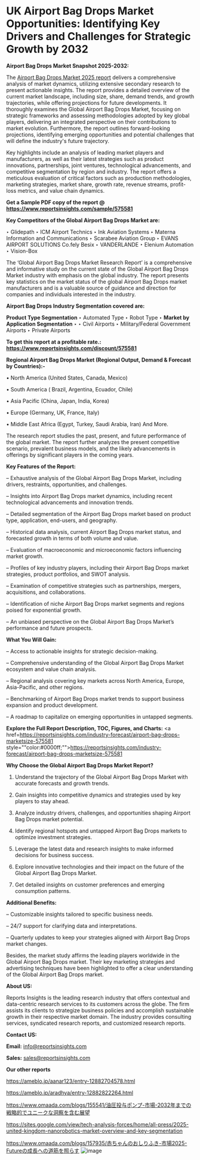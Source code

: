 # UK Airport Bag Drops Market Opportunities: Identifying Key Drivers and Challenges for Strategic Growth by 2032

<strong>Airport Bag Drops Market Snapshot 2025-2032:</strong>

The <a href=https://www.reportsinsights.com/sample/575581>Airport Bag Drops Market 2025 report</a> delivers a comprehensive analysis of market dynamics, utilizing extensive secondary research to present actionable insights. The report provides a detailed overview of the current market landscape, including size, share, demand trends, and growth trajectories, while offering projections for future developments. It thoroughly examines the Global Airport Bag Drops Market, focusing on strategic frameworks and assessing methodologies adopted by key global players, delivering an integrated perspective on their contributions to market evolution. Furthermore, the report outlines forward-looking projections, identifying emerging opportunities and potential challenges that will define the industry's future trajectory.

Key highlights include an analysis of leading market players and manufacturers, as well as their latest strategies such as product innovations, partnerships, joint ventures, technological advancements, and competitive segmentation by region and industry. The report offers a meticulous evaluation of critical factors such as production methodologies, marketing strategies, market share, growth rate, revenue streams, profit-loss metrics, and value chain dynamics.

<strong>Get a Sample PDF copy of the report @ <a href=https://www.reportsinsights.com/sample/575581 style=color:#0000ff;>https://www.reportsinsights.com/sample/575581</a></strong>

<strong>Key Competitors of the Global Airport Bag Drops Market are:</strong>

‣ Glidepath
‣ ICM Airport Technics
‣ Ink Aviation Systems
‣ Materna Information and Communications
‣ Scarabee Aviation Group
‣ EVANS AIRPORT SOLUTIONS Co.fely Besix
‣ VANDERLANDE
‣ Elenium Automation
‣ Vision-Box

The ‘Global Airport Bag Drops Market Research Report’ is a comprehensive and informative study on the current state of the Global Airport Bag Drops Market industry with emphasis on the global industry. The report presents key statistics on the market status of the global Airport Bag Drops market manufacturers and is a valuable source of guidance and direction for companies and individuals interested in the industry.

<strong>Airport Bag Drops Industry Segmentation covered are:</strong>

<strong>Product Type Segmentation</strong>
‣
Automated Type
‣ Robot Type
‣ 
<strong>Market by Application Segmentation</strong>
‣
‣  Civil Airports
‣ Military/Federal Government Airports
‣ Private Airports

<strong>To get this report at a profitable rate.: <a href=https://www.reportsinsights.com/discount/575581 style=color:#0000ff;>https://www.reportsinsights.com/discount/575581</a></strong>

<strong>Regional Airport Bag Drops Market (Regional Output, Demand &amp; Forecast by Countries):-</strong>

• North America (United States, Canada, Mexico)

• South America ( Brazil, Argentina, Ecuador, Chile)

• Asia Pacific (China, Japan, India, Korea)

• Europe (Germany, UK, France, Italy)

• Middle East Africa (Egypt, Turkey, Saudi Arabia, Iran) And More.

The research report studies the past, present, and future performance of the global market. The report further analyzes the present competitive scenario, prevalent business models, and the likely advancements in offerings by significant players in the coming years.

<strong>Key Features of the Report:</strong>

– Exhaustive analysis of the Global Airport Bag Drops Market, including drivers, restraints, opportunities, and challenges.

– Insights into Airport Bag Drops market dynamics, including recent technological advancements and innovation trends.

– Detailed segmentation of the Airport Bag Drops market based on product type, application, end-users, and geography.

– Historical data analysis, current Airport Bag Drops market status, and forecasted growth in terms of both volume and value.

– Evaluation of macroeconomic and microeconomic factors influencing market growth.

– Profiles of key industry players, including their Airport Bag Drops market strategies, product portfolios, and SWOT analysis.

– Examination of competitive strategies such as partnerships, mergers, acquisitions, and collaborations.

– Identification of niche Airport Bag Drops market segments and regions poised for exponential growth.

– An unbiased perspective on the Global Airport Bag Drops Market’s performance and future prospects.

<strong>What You Will Gain:</strong>

– Access to actionable insights for strategic decision-making.

– Comprehensive understanding of the Global Airport Bag Drops Market ecosystem and value chain analysis.

– Regional analysis covering key markets across North America, Europe, Asia-Pacific, and other regions.

– Benchmarking of Airport Bag Drops market trends to support business expansion and product development.

– A roadmap to capitalize on emerging opportunities in untapped segments.

<strong>Explore the Full Report Description, TOC, Figures, and Charts:</strong>
<a href=https://reportsinsights.com/industry-forecast/airport-bag-drops-marketsize-575581 style=""color:#0000ff;"">https://reportsinsights.com/industry-forecast/airport-bag-drops-marketsize-575581</a>

<strong>Why Choose the Global Airport Bag Drops Market Report?</strong>

1. Understand the trajectory of the Global Airport Bag Drops Market with accurate forecasts and growth trends.

2. Gain insights into competitive dynamics and strategies used by key players to stay ahead.

3. Analyze industry drivers, challenges, and opportunities shaping Airport Bag Drops market potential.

4. Identify regional hotspots and untapped Airport Bag Drops markets to optimize investment strategies.

5. Leverage the latest data and research insights to make informed decisions for business success.

6. Explore innovative technologies and their impact on the future of the Global Airport Bag Drops Market.

7. Get detailed insights on customer preferences and emerging consumption patterns.

<strong>Additional Benefits:</strong>

– Customizable insights tailored to specific business needs.

– 24/7 support for clarifying data and interpretations.

– Quarterly updates to keep your strategies aligned with Airport Bag Drops market changes.

Besides, the market study affirms the leading players worldwide in the Global Airport Bag Drops market. Their key marketing strategies and advertising techniques have been highlighted to offer a clear understanding of the Global Airport Bag Drops market.

<strong><strong>About US</strong>:</strong>

Reports Insights is the leading research industry that offers contextual and data-centric research services to its customers across the globe. The firm assists its clients to strategize business policies and accomplish sustainable growth in their respective market domain. The industry provides consulting services, syndicated research reports, and customized research reports.

<strong>Contact US:</strong>

<p class=><b>Email:</b> <a href=mailto:info@reportsinsights.com>info@reportsinsights.com</a></p>
<p class=><b>Sales:</b> <a href=mailto:sales@reportsinsights.com>sales@reportsinsights.com</a></p>

<strong>Our other reports</strong>

<a href=https://ameblo.jp/aanar123/entry-12882704578.html>https://ameblo.jp/aanar123/entry-12882704578.html</a>

<a href=https://ameblo.jp/aradhya/entry-12882822264.html>https://ameblo.jp/aradhya/entry-12882822264.html</a>

<a href=https://www.omaada.com/blogs/155541/油圧投与ポンプ-市場-2032年までの戦略的でユニークな洞察を含む展望>https://www.omaada.com/blogs/155541/油圧投与ポンプ-市場-2032年までの戦略的でユニークな洞察を含む展望</a>

<a href=https://sites.google.com/view/tech-analysis-forces/home/all-press/2025-united-kingdom-nanorobotics-market-overview-and-key-segmentation>https://sites.google.com/view/tech-analysis-forces/home/all-press/2025-united-kingdom-nanorobotics-market-overview-and-key-segmentation</a>

<a href=https://www.omaada.com/blogs/157935/赤ちゃんのおしりふき-市場2025-Futureの成長への道筋を照らす>https://www.omaada.com/blogs/157935/赤ちゃんのおしりふき-市場2025-Futureの成長への道筋を照らす</a>
![image](https://github.com/user-attachments/assets/5527be6e-0b9e-4dec-bef1-8fcdafc2df8c)
